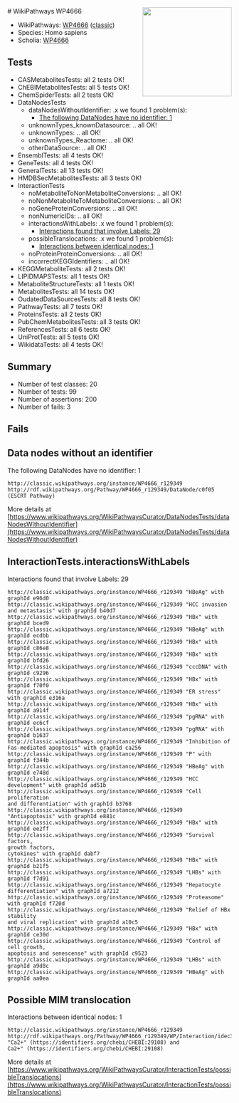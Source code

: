 <img style="float: right; width: 200px" src="https://upload.wikimedia.org/wikipedia/commons/thumb/8/83/Wplogo_with_text_500.png/640px-Wplogo_with_text_500.png" />
# WikiPathways WP4666

* WikiPathways: [WP4666](https://wikipathways.org/pathways/WP4666) ([classic](https://classic.wikipathways.org/instance/WP4666))
* Species: Homo sapiens
* Scholia: [WP4666](https://scholia.toolforge.org/wikipathways/WP4666)
## Tests
* CASMetabolitesTests: all 2 tests OK!
* ChEBIMetabolitesTests: all 5 tests OK!
* ChemSpiderTests: all 2 tests OK!
* DataNodesTests
    * dataNodesWithoutIdentifier: .x we found 1 problem(s):
        * [The following DataNodes have no identifier: 1](#d2d32fa0)
    * unknownTypes_knownDatasource: .. all OK!
    * unknownTypes: .. all OK!
    * unknownTypes_Reactome: .. all OK!
    * otherDataSource: .. all OK!
* EnsemblTests: all 4 tests OK!
* GeneTests: all 4 tests OK!
* GeneralTests: all 13 tests OK!
* HMDBSecMetabolitesTests: all 3 tests OK!
* InteractionTests
    * noMetaboliteToNonMetaboliteConversions: .. all OK!
    * noNonMetaboliteToMetaboliteConversions: .. all OK!
    * noGeneProteinConversions: .. all OK!
    * nonNumericIDs: .. all OK!
    * interactionsWithLabels: .x we found 1 problem(s):
        * [Interactions found that involve Labels: 29](#fe97a8e0)
    * possibleTranslocations: .x we found 1 problem(s):
        * [Interactions between identical nodes: 1](#1c118206)
    * noProteinProteinConversions: .. all OK!
    * incorrectKEGGIdentifiers: .. all OK!
* KEGGMetaboliteTests: all 2 tests OK!
* LIPIDMAPSTests: all 1 tests OK!
* MetaboliteStructureTests: all 1 tests OK!
* MetabolitesTests: all 14 tests OK!
* OudatedDataSourcesTests: all 8 tests OK!
* PathwayTests: all 7 tests OK!
* ProteinsTests: all 2 tests OK!
* PubChemMetabolitesTests: all 3 tests OK!
* ReferencesTests: all 6 tests OK!
* UniProtTests: all 5 tests OK!
* WikidataTests: all 4 tests OK!


## Summary

* Number of test classes: 20
* Number of tests: 99
* Number of assertions: 200
* Number of fails: 3

## Fails

<a name="d2d32fa0" />

## Data nodes without an identifier

The following DataNodes have no identifier: 1
```
http://classic.wikipathways.org/instance/WP4666_r129349 http://rdf.wikipathways.org/Pathway/WP4666_r129349/DataNode/c0f05 (ESCRT Pathway)
```

More details at [https://www.wikipathways.org/WikiPathwaysCurator/DataNodesTests/dataNodesWithoutIdentifier](https://www.wikipathways.org/WikiPathwaysCurator/DataNodesTests/dataNodesWithoutIdentifier)

<a name="fe97a8e0" />

## InteractionTests.interactionsWithLabels

Interactions found that involve Labels: 29
```
http://classic.wikipathways.org/instance/WP4666_r129349 "HBeAg" with graphId e96d0
http://classic.wikipathways.org/instance/WP4666_r129349 "HCC invasion and metastasis" with graphId b40d7
http://classic.wikipathways.org/instance/WP4666_r129349 "HBx" with graphId bced9
http://classic.wikipathways.org/instance/WP4666_r129349 "HBeAg" with graphId ecdbb
http://classic.wikipathways.org/instance/WP4666_r129349 "HBx" with graphId c86e8
http://classic.wikipathways.org/instance/WP4666_r129349 "HBx" with graphId bfd26
http://classic.wikipathways.org/instance/WP4666_r129349 "cccDNA" with graphId c9296
http://classic.wikipathways.org/instance/WP4666_r129349 "HBx" with graphId f70f0
http://classic.wikipathways.org/instance/WP4666_r129349 "ER stress" with graphId e316a
http://classic.wikipathways.org/instance/WP4666_r129349 "HBx" with graphId a914f
http://classic.wikipathways.org/instance/WP4666_r129349 "pgRNA" with graphId ec6cf
http://classic.wikipathways.org/instance/WP4666_r129349 "pgRNA" with graphId b1637
http://classic.wikipathways.org/instance/WP4666_r129349 "Inhibition of 
Fas-mediated apoptosis" with graphId ca256
http://classic.wikipathways.org/instance/WP4666_r129349 "P" with graphId f344b
http://classic.wikipathways.org/instance/WP4666_r129349 "HBeAg" with graphId e748d
http://classic.wikipathways.org/instance/WP4666_r129349 "HCC development" with graphId ad51b
http://classic.wikipathways.org/instance/WP4666_r129349 "Cell proliferation
and differentiation" with graphId b3768
http://classic.wikipathways.org/instance/WP4666_r129349 "Antiapoptosis" with graphId e881c
http://classic.wikipathways.org/instance/WP4666_r129349 "HBx" with graphId ee2ff
http://classic.wikipathways.org/instance/WP4666_r129349 "Survival factors,
growth factors,
cytokines" with graphId dabf7
http://classic.wikipathways.org/instance/WP4666_r129349 "HBx" with graphId b21f5
http://classic.wikipathways.org/instance/WP4666_r129349 "LHBs" with graphId f7d91
http://classic.wikipathways.org/instance/WP4666_r129349 "Hepatocyte differentiation" with graphId a7212
http://classic.wikipathways.org/instance/WP4666_r129349 "Proteasome" with graphId f720d
http://classic.wikipathways.org/instance/WP4666_r129349 "Relief of HBx stability
and viral replication" with graphId a10c5
http://classic.wikipathways.org/instance/WP4666_r129349 "HBx" with graphId ce30d
http://classic.wikipathways.org/instance/WP4666_r129349 "Control of cell growth,
apoptosis and senescense" with graphId c9523
http://classic.wikipathways.org/instance/WP4666_r129349 "LHBs" with graphId a9d8c
http://classic.wikipathways.org/instance/WP4666_r129349 "HBeAg" with graphId aa0ea
```

<a name="1c118206" />

## Possible MIM translocation

Interactions between identical nodes: 1
```
http://classic.wikipathways.org/instance/WP4666_r129349 http://rdf.wikipathways.org/Pathway/WP4666_r129349/WP/Interaction/idec3b054 "Ca2+" (https://identifiers.org/chebi/CHEBI:29108) and 
Ca2+" (https://identifiers.org/chebi/CHEBI:29108)
```

More details at [https://www.wikipathways.org/WikiPathwaysCurator/InteractionTests/possibleTranslocations](https://www.wikipathways.org/WikiPathwaysCurator/InteractionTests/possibleTranslocations)

